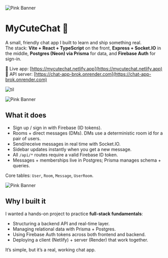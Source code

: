 ![Pink Banner](https://singlecolorimage.com/get/fac0e1/1000x50)

# MyCuteChat 💬

A small, friendly chat app I built to learn and ship something real.  
The stack: **Vite + React + TypeScript** on the front, **Express + Socket.IO** in the middle, **Postgres (Neon) via Prisma** for data, and **Firebase Auth** for sign-in.

🌸 Live app: [https://mycutechat.netlify.app](https://mycutechat.netlify.app)  
🌸 API server: [https://chat-app-brok.onrender.com](https://chat-app-brok.onrender.com)

![til](./app/assets/images/banner.png)

![Pink Banner](https://singlecolorimage.com/get/fac0e1/1000x2)

## What it does

- Sign up / sign in with Firebase (ID tokens).  
- Rooms + direct messages (DMs). DMs use a deterministic room id for a pair of users.  
- Send/receive messages in real time with Socket.IO.  
- Sidebar updates instantly when you get a new message.  
- All `/api/*` routes require a valid Firebase ID token.  
- Messages + memberships live in Postgres; Prisma manages schema + queries.  

Core tables: `User`, `Room`, `Message`, `UserRoom`.

![Pink Banner](https://singlecolorimage.com/get/fac0e1/1000x2)

## Why I built it

I wanted a hands-on project to practice **full-stack fundamentals**:  
- Structuring a backend API and real-time layer.  
- Managing relational data with Prisma + Postgres.  
- Using Firebase Auth tokens across both frontend and backend.  
- Deploying a client (Netlify) + server (Render) that work together.

It’s simple, but it’s a real, working chat app.
